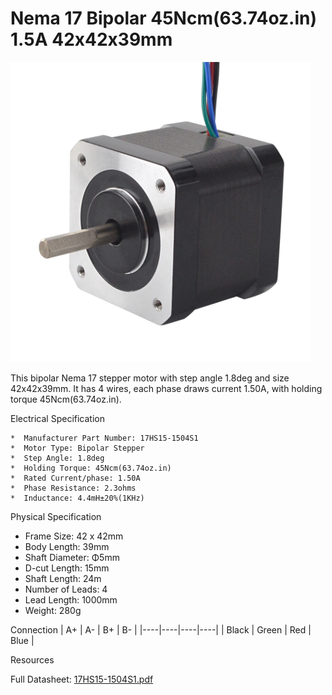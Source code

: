 # Nema 17 Bipolar 45Ncm(63.74oz.in) 1.5A 42x42x39mm

<img src="../images/17HS15-1504S1.webp" width=480 height=480 title="foto" />

This bipolar Nema 17 stepper motor with step angle 1.8deg and size 42x42x39mm. It has 4 wires, each phase draws current 1.50A, with holding torque 45Ncm(63.74oz.in).

Electrical Specification  

    *  Manufacturer Part Number: 17HS15-1504S1
    *  Motor Type: Bipolar Stepper
    *  Step Angle: 1.8deg
    *  Holding Torque: 45Ncm(63.74oz.in)
    *  Rated Current/phase: 1.50A
    *  Phase Resistance: 2.3ohms
    *  Inductance: 4.4mH±20%(1KHz)

Physical Specification

-  Frame Size: 42 x 42mm
-  Body Length: 39mm
-  Shaft Diameter: Φ5mm
-  D-cut Length: 15mm
-  Shaft Length: 24m
-  Number of Leads: 4
-  Lead Length: 1000mm
-  Weight: 280g

Connection
| A+ | A- | B+ | B- |
|----|----|----|----|
| Black | Green | Red | Blue |
	
Resources

Full Datasheet: [17HS15-1504S1.pdf](https://www.omc-stepperonline.com/download/17HS15-1504S1.pdf)
